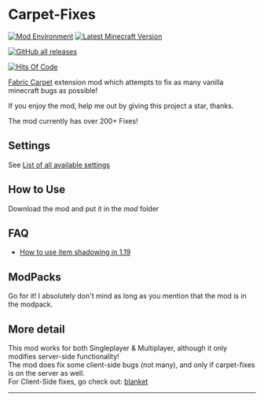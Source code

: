 # Carpet-Fixes

[![Mod Environment](https://img.shields.io/badge/Enviroment-Server-blue?style=flat-square)](https://github.com/TriibuNupsik/carpet-fixes)
[![Latest Minecraft Version](https://img.shields.io/badge/Latest%20MC%20Support-1.20.2-green?style=flat-square)](https://github.com/TriibuNupsik/carpet-fixes/releases)

[![GitHub all releases](https://img.shields.io/github/downloads/TriibuNupsik/carpet-fixes/total?style=flat-square&logo=github)](https://github.com/TriibuNupsik/carpet-fixes)

[![Hits Of Code](https://hitsofcode.com/github/TriibuNupsik/carpet-fixes?branch=dev)](https://github.com/TriibuNupsik/carpet-fixes)

[Fabric Carpet](https://github.com/gnembon/fabric-carpet) extension mod which attempts to fix as many vanilla minecraft bugs as possible!

If you enjoy the mod, help me out by giving this project a star, thanks.

The mod currently has over 200+ Fixes!

## Settings

See [List of all available settings](https://github.com/fxmorin/carpet-fixes/wiki/Available-Settings)

## How to Use
Download the mod and put it in the *mod* folder

## FAQ
- [How to use item shadowing in 1.19](https://github.com/fxmorin/carpet-fixes/wiki/How-to-use-item-shadowing-in-1.19-using-carpet-fixes)

## ModPacks
Go for it! I absolutely don't mind as long as you mention that the mod is in the modpack.  

## More detail
This mod works for both Singleplayer & Multiplayer, although it only modifies server-side functionality!  
The mod does fix some client-side bugs (not many), and only if carpet-fixes is on the server as well.  
For Client-Side fixes, go check out: [blanket](https://github.com/BlanketMC/blanket-client-tweaks)

---
